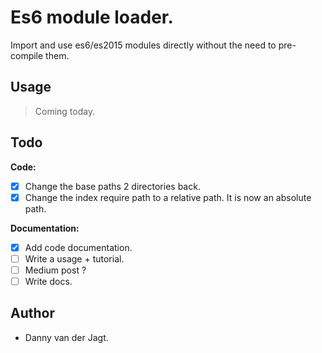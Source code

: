 # Es6 module loader.
Import and use es6/es2015 modules directly without the need to pre-compile them.

## Usage
> Coming today.

## Todo
**Code:**
- [x] Change the base paths 2 directories back.
- [x] Change the index require path to a relative path. It is now an absolute path.

**Documentation:**
- [x] Add code documentation.
- [ ] Write a usage + tutorial.
- [ ] Medium post ?
- [ ] Write docs.

## Author
* Danny van der Jagt.

